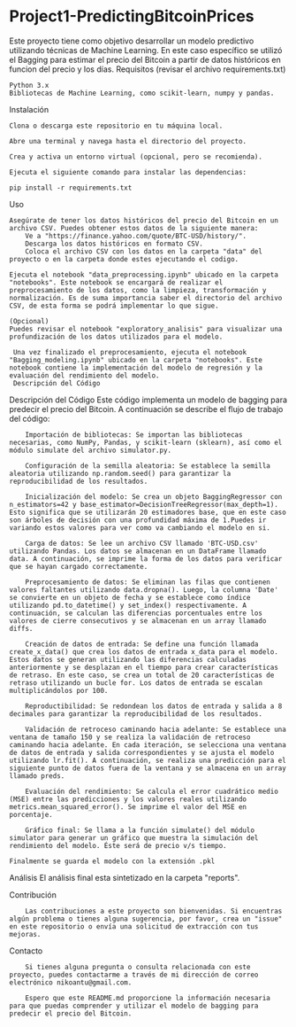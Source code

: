 # Project1-PredictingBitcoinPrices
Este proyecto tiene como objetivo desarrollar un modelo predictivo utilizando técnicas de Machine Learning. En este caso específico se utilizó el Bagging para estimar el precio del Bitcoin a partir de datos históricos en funcion del precio y los días.
Requisitos (revisar el archivo requirements.txt)

    Python 3.x
    Bibliotecas de Machine Learning, como scikit-learn, numpy y pandas.

Instalación

    Clona o descarga este repositorio en tu máquina local.

    Abre una terminal y navega hasta el directorio del proyecto.

    Crea y activa un entorno virtual (opcional, pero se recomienda).

    Ejecuta el siguiente comando para instalar las dependencias:

    pip install -r requirements.txt

Uso

    Asegúrate de tener los datos históricos del precio del Bitcoin en un archivo CSV. Puedes obtener estos datos de la siguiente manera:
        Ve a "https://finance.yahoo.com/quote/BTC-USD/history/".
        Descarga los datos históricos en formato CSV.
        Coloca el archivo CSV con los datos en la carpeta "data" del proyecto o en la carpeta donde estes ejecutando el codigo.

    Ejecuta el notebook "data_preprocessing.ipynb" ubicado en la carpeta "notebooks". Este notebook se encargará de realizar el preprocesamiento de los datos, como la limpieza, transformación y normalización. Es de suma importancia saber el directorio del archivo CSV, de esta forma se podrá implementar lo que sigue.

    (Opcional)
    Puedes revisar el notebook "exploratory_analisis" para visualizar una profundización de los datos utilizados para el modelo. 
    
     Una vez finalizado el preprocesamiento, ejecuta el notebook "Bagging_modeling.ipynb" ubicado en la carpeta "notebooks". Este notebook contiene la implementación del modelo de regresión y la evaluación del rendimiento del modelo.
     Descripción del Código

Descripción del Código
        Este código implementa un modelo de bagging para predecir el precio del Bitcoin. A continuación se describe el flujo de trabajo del código:

        Importación de bibliotecas: Se importan las bibliotecas necesarias, como NumPy, Pandas, y scikit-learn (sklearn), así como el módulo simulate del archivo simulator.py.

        Configuración de la semilla aleatoria: Se establece la semilla aleatoria utilizando np.random.seed() para garantizar la reproducibilidad de los resultados.

        Inicialización del modelo: Se crea un objeto BaggingRegressor con n_estimators=42 y base_estimator=DecisionTreeRegressor(max_depth=1). Esto significa que se utilizarán 20 estimadores base, que en este caso son árboles de decisión con una profundidad máxima de 1.Puedes ir variando estos valores para ver como va cambiando el modelo en si.

        Carga de datos: Se lee un archivo CSV llamado 'BTC-USD.csv' utilizando Pandas. Los datos se almacenan en un DataFrame llamado data. A continuación, se imprime la forma de los datos para verificar que se hayan cargado correctamente.

        Preprocesamiento de datos: Se eliminan las filas que contienen valores faltantes utilizando data.dropna(). Luego, la columna 'Date' se convierte en un objeto de fecha y se establece como índice utilizando pd.to_datetime() y set_index() respectivamente. A continuación, se calculan las diferencias porcentuales entre los valores de cierre consecutivos y se almacenan en un array llamado diffs.

        Creación de datos de entrada: Se define una función llamada create_x_data() que crea los datos de entrada x_data para el modelo. Estos datos se generan utilizando las diferencias calculadas anteriormente y se desplazan en el tiempo para crear características de retraso. En este caso, se crea un total de 20 características de retraso utilizando un bucle for. Los datos de entrada se escalan multiplicándolos por 100.

        Reproductibilidad: Se redondean los datos de entrada y salida a 8 decimales para garantizar la reproducibilidad de los resultados.

        Validación de retroceso caminando hacia adelante: Se establece una ventana de tamaño 150 y se realiza la validación de retroceso caminando hacia adelante. En cada iteración, se selecciona una ventana de datos de entrada y salida correspondientes y se ajusta el modelo utilizando lr.fit(). A continuación, se realiza una predicción para el siguiente punto de datos fuera de la ventana y se almacena en un array llamado preds.

        Evaluación del rendimiento: Se calcula el error cuadrático medio (MSE) entre las predicciones y los valores reales utilizando metrics.mean_squared_error(). Se imprime el valor del MSE en porcentaje.

        Gráfico final: Se llama a la función simulate() del módulo simulator para generar un gráfico que muestra la simulación del rendimiento del modelo. Éste será de precio v/s tiempo.
    
    Finalmente se guarda el modelo con la extensión .pkl

Análisis
        El análisis final esta sintetizado en la carpeta "reports".

Contribución

        Las contribuciones a este proyecto son bienvenidas. Si encuentras algún problema o tienes alguna sugerencia, por favor, crea un "issue" en este repositorio o envía una solicitud de extracción con tus mejoras.

Contacto

        Si tienes alguna pregunta o consulta relacionada con este proyecto, puedes contactarme a través de mi dirección de correo electrónico nikoantu@gmail.com.

        Espero que este README.md proporcione la información necesaria para que puedas comprender y utilizar el modelo de bagging para predecir el precio del Bitcoin.


